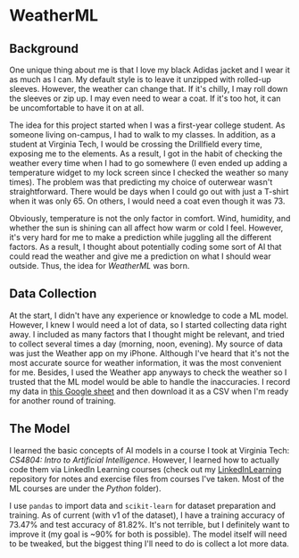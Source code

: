 # WeatherML
## Background
One unique thing about me is that I love my black Adidas jacket and I wear it as
much as I can. My default style is to leave it unzipped with rolled-up sleeves.
However, the weather can change that. If it's chilly, I may roll down the
sleeves or zip up. I may even need to wear a coat. If it's too hot, it can be
uncomfortable to have it on at all.

The idea for this project started when I was a first-year college student. As
someone living on-campus, I had to walk to my classes. In addition, as a student
at Virginia Tech, I would be crossing the Drillfield every time, exposing me to
the elements. As a result, I got in the habit of checking the weather every time
when I had to go somewhere (I even ended up adding a temperature widget to my
lock screen since I checked the weather so many times). The problem was that
predicting my choice of outerwear wasn't straightforward. There would be days
when I could go out with just a T-shirt when it was only 65. On others, I would
need a coat even though it was 73.

Obviously, temperature is not the only factor in comfort. Wind, humidity, and
whether the sun is shining can all affect how warm or cold I feel. However, it's
very hard for me to make a prediction while juggling all the different factors.
As a result, I thought about potentially coding some sort of AI that could read
the weather and give me a prediction on what I should wear outside. Thus, the
idea for *WeatherML* was born.

## Data Collection
At the start, I didn't have any experience or knowledge to code a ML model.
However, I knew I would need a lot of data, so I started collecting data right
away. I included as many factors that I thought might be relevant, and tried to
collect several times a day (morning, noon, evening). My source of data was just
the Weather app on my iPhone. Although I've heard that it's not the most
accurate source for weather information, it was the most convenient for me.
Besides, I used the Weather app anyways to check the weather so I trusted that
the ML model would be able to handle the inaccuracies. I record my data in
[this Google sheet](https://docs.google.com/spreadsheets/d/1wjoOM3OyRlOUdET7_jU2uoCyOraQOWY8XGOw8LVWK3A/edit?usp=sharing)
and then download it as a CSV when I'm ready for another round of training.

## The Model
I learned the basic concepts of AI models in a course I took at Virginia Tech:
*CS4804: Intro to Artificial Intelligence*. However, I learned how to actually
code them via LinkedIn Learning courses (check out my
[LinkedInLearning](https://github.com/tikkikkit21/LinkedInLearning)
repository for notes and exercise files from courses I've taken. Most of the ML
courses are under the *Python* folder).

I use `pandas` to import data and `scikit-learn` for dataset preparation and
training. As of current (with v1 of the dataset), I have a training accuracy of
73.47% and test accuracy of 81.82%. It's not terrible, but I definitely want to
improve it (my goal is ~90% for both is possible). The model itself will need to
be tweaked, but the biggest thing I'll need to do is collect a lot more data.

